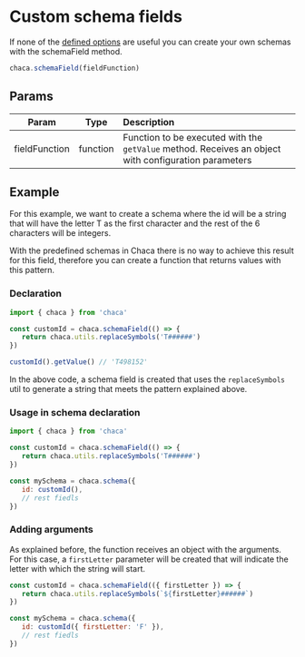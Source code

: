 # Custom schema fields

If none of the [defined options](/docs/category/schemas) are useful you can create your own schemas with the schemaField method.

```js
chaca.schemaField(fieldFunction)
```

## Params

|     Param     |   Type   | Description                                                                                          |
| :-----------: | :------: | :--------------------------------------------------------------------------------------------------- |
| fieldFunction | function | Function to be executed with the `getValue` method. Receives an object with configuration parameters |

## Example

For this example, we want to create a schema where the id will be a string that will have the letter T as the first character and the rest of the 6 characters will be integers.

With the predefined schemas in Chaca there is no way to achieve this result for this field, therefore you can create a function that returns values with this pattern.

### Declaration

```js
import { chaca } from 'chaca'

const customId = chaca.schemaField(() => {
   return chaca.utils.replaceSymbols('T######')
})

customId().getValue() // 'T498152'
```

In the above code, a schema field is created that uses the `replaceSymbols` util to generate a string that meets the pattern explained above.

### Usage in schema declaration

```js
import { chaca } from 'chaca'

const customId = chaca.schemaField(() => {
   return chaca.utils.replaceSymbols('T######')
})

const mySchema = chaca.schema({
   id: customId(),
   // rest fiedls
})
```

### Adding arguments

As explained before, the function receives an object with the arguments. For this case, a `firstLetter` parameter will be created that will indicate the letter with which the string will start.

```js
const customId = chaca.schemaField(({ firstLetter }) => {
   return chaca.utils.replaceSymbols(`${firstLetter}######`)
})

const mySchema = chaca.schema({
   id: customId({ firstLetter: 'F' }),
   // rest fiedls
})
```
